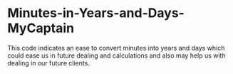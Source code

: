 # Minutes-in-Years-and-Days-MyCaptain
This code indicates an ease to convert minutes into years and days which could ease us in future dealing and calculations and also may help us with dealing in our future clients.
